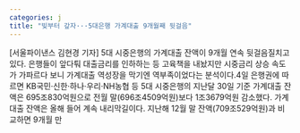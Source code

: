```yaml
---
categories: j
title: "빚부터 갚자···5대은행 가계대출 9개월째 뒷걸음"
---
```

[서울파이낸스 김현경 기자] 5대 시중은행의 가계대출 잔액이 9개월 연속 뒷걸음질치고 있다. 은행들이 앞다퉈 대출금리를 인하하는 등 고육책을 내놨지만 시중금리 상승 속도가 가파르다 보니 가계대출 역성장을 막기엔 역부족이었다는 분석이다.4일 은행권에 따르면 KB국민·신한·하나·우리·NH농협 등 5대 시중은행의 지난달 30일 기준 가계대출 잔액은 695조830억원으로 전월 말(696조4509억원)보다 1조3679억원 감소했다. 가계대출 잔액은 올해 들어 계속 내리막길이다. 지난해 12월 말 잔액(709조529억원)과 비교하면 9개월 만